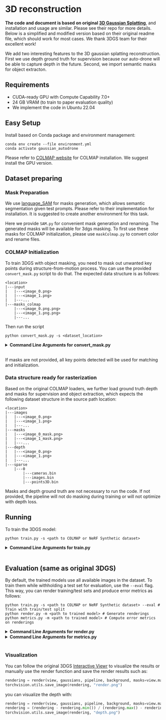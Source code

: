 # 3D reconstruction
**The code and document is based on original [3D Gaussian Splatting](https://github.com/graphdeco-inria/gaussian-splatting)**, and installation and usage are similar. Please see their repo for more details. Below is a simplified and modified version based on their original readme file, which should work for most cases. We thank 3DGS team for their excellent work!

We add two interesting features to the 3D gaussian splatting reconstruction. First we use depth ground truth for supervision because our auto-drone will be able to capture depth in the future. Second, we import semantic masks for object extracton.

## Requirements
- CUDA-ready GPU with Compute Capability 7.0+
- 24 GB VRAM (to train to paper evaluation quality)
- We implement the code in Ubuntu 22.04

## Easy Setup

Install based on Conda package and environment management:
```shell
conda env create --file environment.yml
conda activate gaussian_autodrone
```
Please refer to [COLMAP website](https://github.com/colmap/colmap) for COLMAP installation. We suggest install the GPU version. 

## Dataset preparing
### Mask Preparation
We use [language_SAM](https://github.com/luca-medeiros/lang-segment-anything) for masks generation, which allows semantic segmentation given test prompts. Please refer to their implementation for installation. It is suggested to create another environment for this task. 

Here we provide ```SAM.py``` for convenient mask generation and renaming. The generated masks will be available for 3dgs masking. To first use these masks for COLMAP initialization, please use ```maskColmap.py``` to convert color and rename files.
### COLMAP Initialization
To train 3DGS with object masking, you need to mask out unwanted key points during structure-from-motion process. You can use the provided ```convert_mask.py``` script to do that. The expected data structure is as follows:
```
<location>
|---input
|   |---<image_0.png>
|   |---<image_1.png>
|   |---...
|---masks_colmap
    |---<image_0.png.png>
    |---<image_1.png.png>
    |---...
```
Then run the script
```shell
python convert_mask.py -s <dataset_location>
```
<details>
<summary><span style="font-weight: bold;">Command Line Arguments for convert_mask.py</span></summary>

  #### --no_gpu
  Flag to avoid using GPU in COLMAP.
  #### --skip_matching
  Flag to indicate that COLMAP info is available for images.
  #### --source_path / -s
  Location of the inputs.
  #### --camera 
  Which camera model to use for the early matching steps, ```OPENCV``` by default.
  #### --resize
  Flag for creating resized versions of input images.
  #### --colmap_executable
  Path to the COLMAP executable (```.bat``` on Windows).
</details>
<br>

If masks are not provided, all key points detected will be used for matching and initialization.

### Data structure ready for rasterization
Based on the original COLMAP loaders, we further load ground truth depth and masks for supervision and object extraction, which expects the following dataset structure in the source path location:

```
<location>
|---images
|   |---<image_0.png>
|   |---<image_1.png>
|   |---...
|---masks
|   |---<image_0_mask.png>
|   |---<image_1_mask.png>
|   |---...
|---depth
|   |---<image_0.png>
|   |---<image_1.png>
|   |---...
|---sparse
    |---0
        |---cameras.bin
        |---images.bin
        |---points3D.bin
```
Masks and depth ground truth are not necessary to run the code. If not provided, the pipeline will not do masking during training or will not optimize with depth loss.

## Running

To train the 3DGS model:

```shell
python train.py -s <path to COLMAP or NeRF Synthetic dataset>
```

<details>
<summary><span style="font-weight: bold;">Command Line Arguments for train.py</span></summary>

  #### --source_path / -s
  Path to the source directory containing a COLMAP or Synthetic NeRF data set.
  #### --model_path / -m 
  Path where the trained model should be stored (```output/<random>``` by default).
  #### --images / -i
  Alternative subdirectory for COLMAP images (```images``` by default).
  #### --eval
  Add this flag to use a MipNeRF360-style training/test split for evaluation.
  #### --resolution / -r
  Specifies resolution of the loaded images before training. If provided ```1, 2, 4``` or ```8```, uses original, 1/2, 1/4 or 1/8 resolution, respectively. For all other values, rescales the width to the given number while maintaining image aspect. **If not set and input image width exceeds 1.6K pixels, inputs are automatically rescaled to this target.**
  #### --data_device
  Specifies where to put the source image data, ```cuda``` by default, recommended to use ```cpu``` if training on large/high-resolution dataset, will reduce VRAM consumption, but slightly slow down training.
  #### --white_background / -w
  Add this flag to use white background instead of black (default), e.g., for evaluation of NeRF Synthetic dataset.
  #### --sh_degree
  Order of spherical harmonics to be used (no larger than 3). ```3``` by default.
  #### --convert_SHs_python
  Flag to make pipeline compute forward and backward of SHs with PyTorch instead of ours.
  #### --convert_cov3D_python
  Flag to make pipeline compute forward and backward of the 3D covariance with PyTorch instead of ours.
  #### --debug
  Enables debug mode if you experience erros. If the rasterizer fails, a ```dump``` file is created that you may forward to us in an issue so we can take a look.
  #### --debug_from
  Debugging is **slow**. You may specify an iteration (starting from 0) after which the above debugging becomes active.
  #### --iterations
  Number of total iterations to train for, ```30_000``` by default.
  #### --ip
  IP to start GUI server on, ```127.0.0.1``` by default.
  #### --port 
  Port to use for GUI server, ```6009``` by default.
  #### --test_iterations
  Space-separated iterations at which the training script computes L1 and PSNR over test set, ```7000 30000``` by default.
  #### --save_iterations
  Space-separated iterations at which the training script saves the Gaussian model, ```7000 30000 <iterations>``` by default.
  #### --checkpoint_iterations
  Space-separated iterations at which to store a checkpoint for continuing later, saved in the model directory.
  #### --start_checkpoint
  Path to a saved checkpoint to continue training from.
  #### --quiet 
  Flag to omit any text written to standard out pipe. 
  #### --feature_lr
  Spherical harmonics features learning rate, ```0.0025``` by default.
  #### --opacity_lr
  Opacity learning rate, ```0.05``` by default.
  #### --scaling_lr
  Scaling learning rate, ```0.005``` by default.
  #### --rotation_lr
  Rotation learning rate, ```0.001``` by default.
  #### --position_lr_max_steps
  Number of steps (from 0) where position learning rate goes from ```initial``` to ```final```. ```30_000``` by default.
  #### --position_lr_init
  Initial 3D position learning rate, ```0.00016``` by default.
  #### --position_lr_final
  Final 3D position learning rate, ```0.0000016``` by default.
  #### --position_lr_delay_mult
  Position learning rate multiplier (cf. Plenoxels), ```0.01``` by default. 
  #### --densify_from_iter
  Iteration where densification starts, ```500``` by default. 
  #### --densify_until_iter
  Iteration where densification stops, ```15_000``` by default.
  #### --densify_grad_threshold
  Limit that decides if points should be densified based on 2D position gradient, ```0.0002``` by default.
  #### --densification_interal
  How frequently to densify, ```100``` (every 100 iterations) by default.
  #### --opacity_reset_interval
  How frequently to reset opacity, ```3_000``` by default. 
  #### --lambda_dssim
  Influence of SSIM on total loss from 0 to 1, ```0.2``` by default. 
  #### --percent_dense
  Percentage of scene extent (0--1) a point must exceed to be forcibly densified, ```0.1``` by default.

</details>
<br>


## Evaluation (same as original 3DGS)
By default, the trained models use all available images in the dataset. To train them while withholding a test set for evaluation, use the ```--eval``` flag. This way, you can render training/test sets and produce error metrics as follows:
```shell
python train.py -s <path to COLMAP or NeRF Synthetic dataset> --eval # Train with train/test split
python render.py -m <path to trained model> # Generate renderings
python metrics.py -m <path to trained model> # Compute error metrics on renderings
```

<details>
<summary><span style="font-weight: bold;">Command Line Arguments for render.py</span></summary>

  #### --model_path / -m 
  Path to the trained model directory you want to create renderings for.
  #### --skip_train
  Flag to skip rendering the training set.
  #### --skip_test
  Flag to skip rendering the test set.
  #### --quiet 
  Flag to omit any text written to standard out pipe. 

  **The below parameters will be read automatically from the model path, based on what was used for training. However, you may override them by providing them explicitly on the command line.** 

  #### --source_path / -s
  Path to the source directory containing a COLMAP or Synthetic NeRF data set.
  #### --images / -i
  Alternative subdirectory for COLMAP images (```images``` by default).
  #### --eval
  Add this flag to use a MipNeRF360-style training/test split for evaluation.
  #### --resolution / -r
  Changes the resolution of the loaded images before training. If provided ```1, 2, 4``` or ```8```, uses original, 1/2, 1/4 or 1/8 resolution, respectively. For all other values, rescales the width to the given number while maintaining image aspect. ```1``` by default.
  #### --white_background / -w
  Add this flag to use white background instead of black (default), e.g., for evaluation of NeRF Synthetic dataset.
  #### --convert_SHs_python
  Flag to make pipeline render with computed SHs from PyTorch instead of ours.
  #### --convert_cov3D_python
  Flag to make pipeline render with computed 3D covariance from PyTorch instead of ours.

</details>

<details>
<summary><span style="font-weight: bold;">Command Line Arguments for metrics.py</span></summary>

  #### --model_paths / -m 
  Space-separated list of model paths for which metrics should be computed.
</details>
<br>

### Visualization
You can follow the original 3DGS [Interactive Viewr](https://github.com/graphdeco-inria/gaussian-splatting?tab=readme-ov-file#interactive-viewers) to visualize the results or manually use the render function and save the render results such as:
```python
rendering = render(view, gaussians, pipeline, background, masks=view.mask)["render"]
torchvision.utils.save_image(rendering, "render.png")
```
you can visualize the depth with:
```python
rendering = render(view, gaussians, pipeline, background, masks=view.mask)["depth"]
rendering = (rendering - rendering.min()) / (rendering.max() - rendering.min())
torchvision.utils.save_image(rendering, "depth.png")
```
